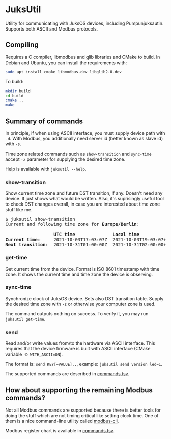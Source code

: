 # JuksUtil

Utility for communicating with JuksOS devices, including
Pumpunjuksautin. Supports both ASCII and Modbus protocols.

## Compiling

Requires a C compiler, libmodbus and glib libraries and CMake to build. In Debian
and Ubuntu, you can install the requirements with:

```sh
sudo apt install cmake libmodbus-dev libglib2.0-dev
```

To build:

```sh
mkdir build
cd build
cmake ..
make
```

## Summary of commands

In principle, if when using ASCII interface, you must supply device
path with `-d`. With Modbus, you additionally need server id (better
known as slave id) with `-s`.

Time zone related commands such as `show-transition` and `sync-time`
accept `-z` parameter for supplying the desired time zone.

Help is available with `juksutil --help`.

### show-transition

Show current time zone and future DST transition, if any. Doesn't need
any device. It just shows what would be written. Also, it's
suprisingly useful tool to check DST changes overall, in case you are
interested about time zone stuff like me.

<pre>
$ juksutil show-transition
Current and following time zone for <strong>Europe/Berlin</strong>:

<strong>                  UTC time              Local time                UNIX time   UTC off</strong>
<strong>Current time:</strong>     2021-10-03T17:03:07Z  2021-10-03T19:03:07+0200  1633280587    +7200
<strong>Next transition:</strong>  2021-10-31T01:00:00Z  2021-10-31T02:00:00+0100  1635642000    +3600
</pre>

### get-time

Get current time from the device. Format is ISO 8601 timestamp with
time zone. It shows the current time and time zone the device is
observing.

### sync-time

Synchronize clock of JuksOS device. Sets also DST transition
table. Supply the desired time zone with `-z` or otherwise your
computer zone is used.

The command outputs nothing on success. To verify it, you may run
`juksutil get-time`.

### send

Read and/or write values from/to the hardware via ASCII
interface. This requires that the device firmware is built with ASCII
interface (CMake variable `-D WITH_ASCII=ON`).

The format is: `send KEY[=VALUE]..`, example: `juksutil send version led=1`.

The supported commands are described in [commands.tsv](../avr/commands.tsv).

## How about supporting the remaining Modbus commands?

Not all Modbus commands are supported because there is better tools for
doing the stuff which are not timing critical like setting clock
time. One of them is a nice command-line utility called
[modbus-cli](https://github.com/favalex/modbus-cli).

Modbus register chart is available in [commands.tsv](../avr/commands.tsv).
